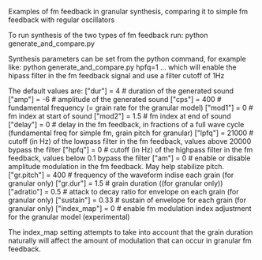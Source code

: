 Examples of fm feedback in granular synthesis, comparing it to simple fm feedback with regular oscillators

To run synthesis of the two types of fm feedback run:
python generate_and_compare.py

Synthesis parameters can be set from the python command, for example like:
python generate_and_compare.py hpfq=1
... which will enable the hipass filter in the fm feedback signal and use a filter cutoff of 1Hz

The default values are:
["dur"] = 4 # duration of the generated sound
["amp"] = -6 # amplitude of the generated sound
["cps"] = 400 # fundamental frequency (= grain rate for the granular model)
["mod1"] = 0 # fm index at start of sound
["mod2"] = 1.5 # fm index at end of sound
["delay"] = 0 # delay in the fm feedback, in fractions of a full wave cycle (fundamental freq for simple fm, grain pitch for granular) 
["lpfq"] = 21000 # cutoff (in Hz) of the lowpass filter in the fm feedback, values above 20000 bypass the filter
["hpfq"] = 0 # cutoff (in Hz) of the highpass filter in the fm feedback, values below 0.1 bypass the filter
["am"] = 0 # enable or disable amplitude modulation in the fm feedback. May help stabilize pitch.
["gr.pitch"] = 400 # frequency of the waveform indise each grain (for granular only)
["gr.dur"] = 1.5 # grain duration ((for granular only))
["adratio"] = 0.5 # attack to decay ratio for envelope on each grain (for granular only)
["sustain"] = 0.33 # sustain of envelope for each grain (for granular only)
["index_map"] = 0 # enable fm modulation index adjustment for the granular model (experimental)

The index_map setting attempts to take into account that the grain duration naturally will affect the amount of modulation that can occur in granular fm feedback. 


